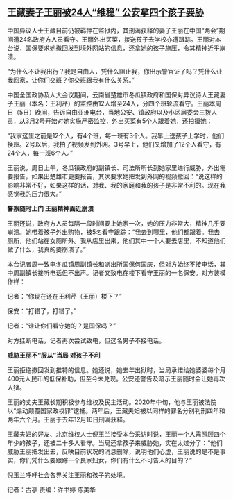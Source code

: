 <!--1678078020000-->
[王藏妻子王丽被24人“维稳” 公安拿四个孩子要胁](https://www.rfa.org/mandarin/yataibaodao/renquanfazhi/gt1-03052023234630.html)
------

<p><span style="font-weight: 400;">中国异议人士王藏目前仍被羁押在监狱内，其刑满获释的妻子王丽在中国“两会”期间遭24名政府方人员看守。王丽外出买菜，接送孩子去学校亦遭跟踪。王丽对本台说，国保要求她撤回发到境外网站的信息，还拿她的孩子施压，令其精神近乎崩溃。</span></p><p><span style="font-weight: 400;">“为什么不让我出行？我是自由人，凭什么阻止我，你出示警官证了吗？凭什么让我回家，让你们交班？你交班跟我有什么关系。”</span></p><p><span style="font-weight: 400;">中国全国政协及人大会议期间，云南省楚雄市冬瓜镇政府和国保对异议诗人王藏妻子王丽（本名：王利芹）的监控由12人增至24人，分四个班轮流看守。王丽本周日（5日）晚间，告诉自由亚洲电台，当地公安、镇政府以及小区居委会三拨人员，从3月2号开始对她实施严密监控，外出买菜有5个人跟着她，还拍摄她：</span></p><p><span style="font-weight: 400;">“我家这里之前是12个人，有4个班，每一班有3个人。我早上送孩子上学时，他们换班。2号以后，我拍了视频发到外网。3号早上，他们又增加了12个人看守，有24个人，每一班6个人。”</span></p><p><span style="font-weight: 400;">王丽说，周日上午，冬瓜镇政府的副镇长、司法所所长到她家里进行威胁，外出需要报告，如果出楚雄市更要报告，其次要求她把发到外网的视频撤回：“说这样的影响非常不好，如果这样的话，对我、我的家庭和我的孩子是非常不利的。现在我感觉我的压力很大。”</span></p><p><b>警察随时上门 王丽精神面近崩溃</b></p><p><span style="font-weight: 400;">王丽还说，政府方人员每隔一段时间要上她家一次，她的压力非常大，精神几乎要崩溃。她带着孩子外出购物，被5名看守跟踪：“我去到哪里，他们都跟着。我去厕所，他们站在女厕所外。我从店里出来，他们其中一个人要去店里，不知道他们做了什么，我真的要崩溃了。”</span></p><p><span style="font-weight: 400;">本台记者周一致电冬瓜镇周副镇长和派出所国保何国庆，但对方始终不接电话，其中周副镇长接听电话但不出声。记者又致电在楼下看守王丽的一名保安。对方装模作样：</span></p><p><span style="font-weight: 400;">记者：“你现在还在王利芹（王丽）楼下？”</span></p><p><span style="font-weight: 400;">保安：“打错了，打错了。”</span></p><p><span style="font-weight: 400;">记者：“谁让你们看守她的？是国保吗？”</span></p><p><span style="font-weight: 400;">对方挂断电话，记者再次尝试致电，但这名男子不接电话。</span></p><p><b>威胁王丽不“服从”当局 对孩子不利</b></p><p><span style="font-weight: 400;">王丽拒绝撤回发到推特的信息。她还说，她去年出狱时，当局承诺给她婆婆每个月400元人民币的低保补助，但至今未兑现。公安还警告及暗示王丽随时会让她再次入狱。</span></p><p><span style="font-weight: 400;">王丽的丈夫王藏长期积极参与维权及民主活动。2020年中旬，他与王丽被法院以“煽动颠覆国家政权罪”逮捕。两年后，王藏夫妇被以同样的罪名分别判刑四年和两年六个月。王丽于去年12月16日刑满获释。</span></p><p><span style="font-weight: 400;">王藏夫妇的好友、北京维权人士倪玉兰接受本台采访时说，王丽一个人需照顾四个年少的孩子，还被二十多人看守。当局还拿孩子来威胁她，实在太过分了：“他们威胁王丽把发出去，反映目前状况的消息删除，说明他们心虚，王丽说的是不是事实，你们凭什么要跟踪一个良家妇女，你们有什么不可告人的目的？”</span></p><p><span style="font-weight: 400;">倪玉兰呼吁社会各界关注王丽和孩子的处境。</span></p><p><span style="font-weight: 400;">记者：古亭 责编：许书婷 陈美华   </span></p><p><br style="font-weight: 400;"/><br style="font-weight: 400;"/></p>
